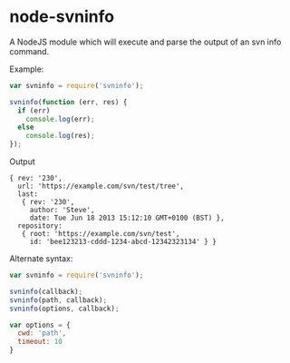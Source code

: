 node-svninfo
============

A NodeJS module which will execute and parse the output of an svn info command.

Example:

```javascript
var svninfo = require('svninfo');

svninfo(function (err, res) {
  if (err)
    console.log(err);  
  else
    console.log(res);
});
```

Output

```
{ rev: '230',
  url: 'https://example.com/svn/test/tree',
  last:
   { rev: '230',
     author: 'Steve',
     date: Tue Jun 18 2013 15:12:10 GMT+0100 (BST) },
  repository:
   { root: 'https://example.com/svn/test',
     id: 'bee123213-cddd-1234-abcd-12342323134' } }
```

Alternate syntax:

```javascript
var svninfo = require('svninfo');

svninfo(callback);
svninfo(path, callback);
svninfo(options, callback);

var options = { 
  cwd: 'path',
  timeout: 10
}
  

```
